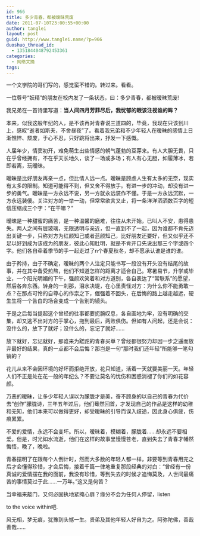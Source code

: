 ```yaml
---
id: 966
title: 多少青春，都被暧昧荒废
date: 2011-07-10T23:00:55+00:00
author: tanglei
layout: post
guid: http://www.tanglei.name/?p=966
duoshuo_thread_id:
  - 1351844048792453361
categories:
  - 网络文摘
tags:
---
```

一个文学院的哥们写的，感觉蛮不错的。转过来。看看。

一位尊号“妖精”的朋友在校内发了一条状态，曰：多少青春，都被暧昧荒废!

我兄弟在一首诗里写道：**当人间四月芳菲尽后，我忧郁的眼该注视谁的眸？** 

本来，似我这般年纪的人，是不该再对青春说三道四的，毕竟，我现在只该到川上，感叹“逝者如斯夫，不舍昼夜”了。看着我兄弟和不少年轻人在暧昧的感情上日渐憔悴、颓废，于心不忍，只好跳将出来，抒发一下感慨。

人届年少，情窦初开，难免萌生出些情感的朝气蓬勃的豆芽来。有人大胆无畏，只在乎曾经拥有，不在乎天长地久，谈了一场或多场；有人有心无胆，如履薄冰，若即若离，玩暧昧。

暧昧是比好朋友再亲一点，但比情人远一点。暧昧是顾虑人生有太多的无奈，现实有太多的限制。知道可能得不到，但又舍不得放手。有进一步的冲动，却没有进一步的勇气。暧昧是一方永远不说，另一方就永远装作不懂。于是一方永远沉默，一方永远装傻。关注对方的一举一动，但常常欲言又止，将一条洋洋洒洒数百字的短信压缩成三个字：“在干嘛？”

暧昧是一种甜蜜的痛苦，是一种温馨的磨难，往往从未开始，已叫人不安，患得患失。两人之间有层玻璃，无限透明与亲近，但一直到不了一起，因为谁都不肯先迈出关键一步，只称对方为红颜知己或者蓝颜知己，比好朋友还要好，但又似乎还不足以好到成为该成为的朋友，彼此心知肚明，就是不肯开口先说出那三个字或四个字。他们各自牵着季节的手一起走过了n个春夏秋冬，却不愿承认谁是谁的谁。

由于矜持，由于不确定，暧昧的两个人注定只能书写一段没有开头没有结尾的故事，并在其中备受煎熬，他们不知道怎样的距离才适合自己。寒暑易节，升学或毕业，一个阳光明媚的下午，强颜欢笑着和对方道别，各自表达了“常联系”的愿望，然后各奔东西。转身的一刹那，泪水决堤，在心里责怪对方：为什么你不能勇敢一点？在那点可怜的自尊心的作祟之下，倔强着不回头，在后悔的路上越走越远，硬生生将一个告白的场合变成一个告别的镜头。

于是之后每当提起这个曾经的往事都要扼腕叹息，各自画地为牢，没有明确的交集，却又逃不出对方的手掌心，拖到最后，两败俱伤。但如有人问起，还是会说：没什么的，放下了就好；没什么的，忘记了就好……

放下就好，忘记就好，那谁来为蹉跎的青春买单？曾经都很努力却因一步之遥而放弃最好的结果，真的一点都不会后悔？那岂是一句“那时我们还年轻”所能够一笔勾销的？

花儿从来不会因环境的好坏而拒绝开放，花只知道，活着一天就要美丽一天。年轻人们不正是处在花一般的年纪么？不要让莫名的忧伤和困惑消褪了你们的如花容颜。

万恶的暧昧，让多少年轻人误以为朦胧才是美，奋不顾身的以自己的青春为代价去“创作”朦胧诗，三年五年过后，他们蓦然回首，才发现自己的作品是这样的幼稚和无知，他们本来可以做得更好，却受暧昧的引导而误入歧途，因此身心俱疲，伤痕累累。

不爱的爱情，永远不会变坏。所以，暧昧着，模糊着，朦胧着……却永远不要相爱。但是，时光如水流逝，他们在这样的故事里慢慢苍老，直到失去了青春才幡然悔悟，晚了，晚啦。

青春摆明了在跟每个人倒计时，然而大多数的年轻人都一样，非要等到青春用完之后才会懂得珍惜，才会后悔，接着千篇一律地重复那段经典的对白：“曾经有一份真诚的爱情摆在我的面前，我没有珍惜，等到失去的时候才追悔莫及，人世间最痛苦的事情莫过于此……一万年。”这又是何苦？

当幸福来敲门，又何必固执地紧掩心扉？缘分不会为任何人停留，listen
  
to the voice within吧.

风无相，梦无痕，犹豫到头憾一生。贤弟及其他年轻人好自为之。阿弥陀佛，善哉善哉……
